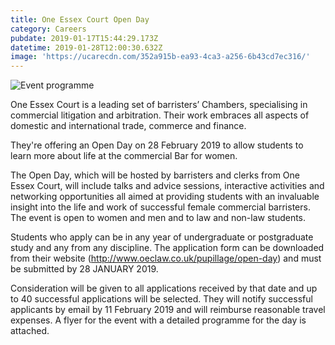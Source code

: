 ```yaml
---
title: One Essex Court Open Day
category: Careers
pubdate: 2019-01-17T15:44:29.173Z
datetime: 2019-01-28T12:00:30.632Z
image: 'https://ucarecdn.com/352a915b-ea93-4ca3-a256-6b43cd7ec316/'
---
```

![](https://ucarecdn.com/c49025f8-9a99-4da8-aef5-3a6a558e653d/ "Event programme")

One Essex Court is a leading set of barristers’ Chambers, specialising in commercial litigation and arbitration. Their work embraces all aspects of domestic and international trade, commerce and finance.

They're offering an Open Day on 28 February 2019 to allow students to learn more about life at the commercial Bar for women. 

The Open Day, which will be hosted by barristers and clerks from One Essex Court, will include talks and advice sessions, interactive activities and networking opportunities all aimed at providing students with an invaluable insight into the life and work of successful female commercial barristers. The event is open to women and men and to law and non-law students.

Students who apply can be in any year of undergraduate or postgraduate study and any from any discipline. The application form can be downloaded from their website (http://www.oeclaw.co.uk/pupillage/open-day) and must be submitted by 28 JANUARY 2019. 

Consideration will be given to all applications received by that date and up to 40 successful applications will be selected. They will notify successful applicants by email by 11 February 2019 and will reimburse reasonable travel expenses. A flyer for the event with a detailed programme for the day is attached.
